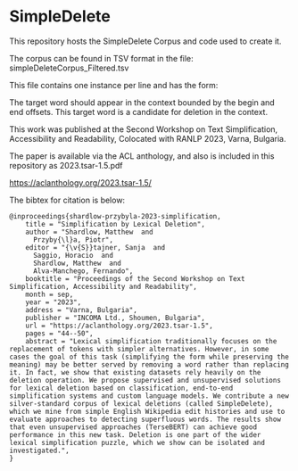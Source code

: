 # SimpleDelete

This repository hosts the SimpleDelete Corpus and code used to create it.

The corpus can be found in TSV format in the file: simpleDeleteCorpus_Filtered.tsv

This file contains one instance per line and has the form:

<target><begin><end><context>

The target word should appear in the context bounded by the begin and end offsets. This target word is a candidate for deletion in the context.

This work was published at the Second Workshop on Text Simplification, Accessibility and Readability, Colocated with RANLP 2023, Varna, Bulgaria.

The paper is available via the ACL anthology, and also is included in this repository as 2023.tsar-1.5.pdf

https://aclanthology.org/2023.tsar-1.5/

The bibtex for citation is below:

```
@inproceedings{shardlow-przybyla-2023-simplification,
    title = "Simplification by Lexical Deletion",
    author = "Shardlow, Matthew  and
      Przyby{\l}a, Piotr",
    editor = "{\v{S}}tajner, Sanja  and
      Saggio, Horacio  and
      Shardlow, Matthew  and
      Alva-Manchego, Fernando",
    booktitle = "Proceedings of the Second Workshop on Text Simplification, Accessibility and Readability",
    month = sep,
    year = "2023",
    address = "Varna, Bulgaria",
    publisher = "INCOMA Ltd., Shoumen, Bulgaria",
    url = "https://aclanthology.org/2023.tsar-1.5",
    pages = "44--50",
    abstract = "Lexical simplification traditionally focuses on the replacement of tokens with simpler alternatives. However, in some cases the goal of this task (simplifying the form while preserving the meaning) may be better served by removing a word rather than replacing it. In fact, we show that existing datasets rely heavily on the deletion operation. We propose supervised and unsupervised solutions for lexical deletion based on classification, end-to-end simplification systems and custom language models. We contribute a new silver-standard corpus of lexical deletions (called SimpleDelete), which we mine from simple English Wikipedia edit histories and use to evaluate approaches to detecting superfluous words. The results show that even unsupervised approaches (TerseBERT) can achieve good performance in this new task. Deletion is one part of the wider lexical simplification puzzle, which we show can be isolated and investigated.",
}
```

